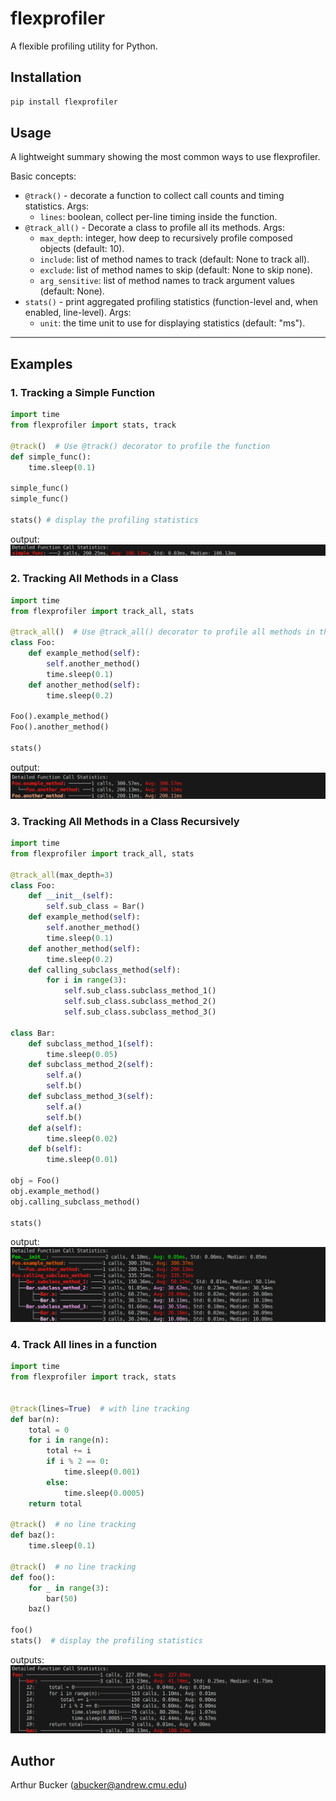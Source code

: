 # flexprofiler

A flexible profiling utility for Python.

## Installation

```bash
pip install flexprofiler
```
## Usage
A lightweight summary showing the most common ways to use flexprofiler.

Basic concepts:

- `@track()` - decorate a function to collect call counts and timing statistics. Args:
    - `lines`: boolean, collect per-line timing inside the function.
- `@track_all()` - Decorate a class to profile all its methods. Args:
    - `max_depth`: integer, how deep to recursively profile composed objects (default: 10).
    - `include`: list of method names to track (default: None to track all).
    - `exclude`: list of method names to skip (default: None to skip none).
    - `arg_sensitive`: list of method names to track argument values (default: None).
- `stats()` - print aggregated profiling statistics (function-level and, when enabled, line-level). Args:
    - `unit`: the time unit to use for displaying statistics (default: "ms").
    
---

## Examples

### 1. Tracking a Simple Function

```python
import time
from flexprofiler import stats, track

@track()  # Use @track() decorator to profile the function
def simple_func():
    time.sleep(0.1)

simple_func()
simple_func()

stats() # display the profiling statistics
```

output:
![flexprofiler command output screenshot](docs/assets/simple.png)

### 2. Tracking All Methods in a Class

```python
import time
from flexprofiler import track_all, stats

@track_all()  # Use @track_all() decorator to profile all methods in the class
class Foo:
    def example_method(self):
        self.another_method()
        time.sleep(0.1)
    def another_method(self):
        time.sleep(0.2)

Foo().example_method()
Foo().another_method()

stats()
```

output:
![flexprofiler command output screenshot](docs/assets/class.png)


### 3. Tracking All Methods in a Class Recursively

```python
import time
from flexprofiler import track_all, stats

@track_all(max_depth=3)
class Foo:
    def __init__(self):
        self.sub_class = Bar()
    def example_method(self):
        self.another_method()
        time.sleep(0.1)
    def another_method(self):
        time.sleep(0.2)
    def calling_subclass_method(self):
        for i in range(3):
            self.sub_class.subclass_method_1()
            self.sub_class.subclass_method_2()
            self.sub_class.subclass_method_3()

class Bar:
    def subclass_method_1(self):
        time.sleep(0.05)
    def subclass_method_2(self):
        self.a()
        self.b()
    def subclass_method_3(self):
        self.a()
        self.b()
    def a(self):
        time.sleep(0.02)
    def b(self):
        time.sleep(0.01)

obj = Foo()
obj.example_method()
obj.calling_subclass_method()

stats()
```

output:
![flexprofiler command output screenshot](docs/assets/recursive.png)

### 4. Track All lines in a function

```python
import time
from flexprofiler import track, stats


@track(lines=True)  # with line tracking
def bar(n):
    total = 0
    for i in range(n):
        total += i
        if i % 2 == 0:
            time.sleep(0.001)
        else:
            time.sleep(0.0005)
    return total

@track()  # no line tracking
def baz():
    time.sleep(0.1)

@track()  # no line tracking
def foo():
    for _ in range(3):
        bar(50)
    baz()

foo()
stats()  # display the profiling statistics
```

outputs:
![flexprofiler command output screenshot](docs/assets/lines.png)



## Author
Arthur Bucker (<abucker@andrew.cmu.edu>)

